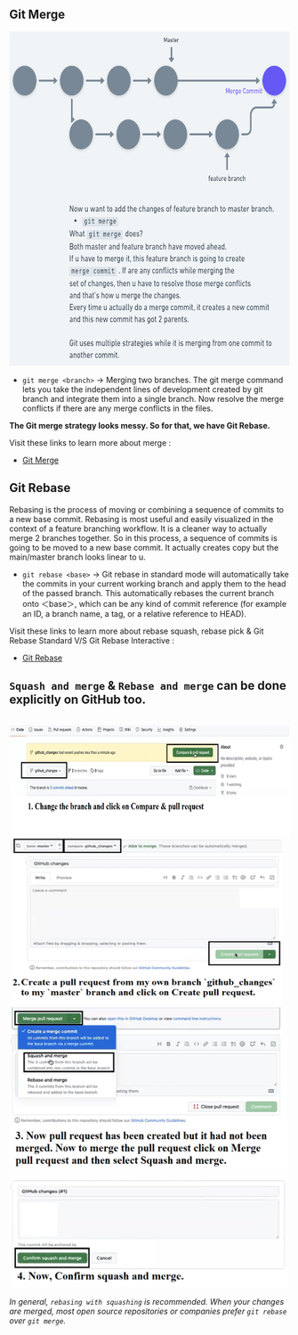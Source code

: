 ## Git Merge

<img src="./Screenshots/Merge.png"  width="650" height="600">

- `git merge <branch>` -> Merging two branches. The git merge command lets you take the independent lines of development created by git branch and integrate them into a single branch. Now resolve the merge conflicts if there are any merge conflicts in the files.

**The Git merge strategy looks messy. So for that, we have Git Rebase.**

Visit these links to learn more about merge :

- [Git Merge](https://www.atlassian.com/git/tutorials/using-branches/git-merge#:~:text=Merging%20is%20Git's%20way%20of,merge%20into%20the%20current%20branch.)


## Git Rebase

Rebasing is the process of moving or combining a sequence of commits to a new base commit. Rebasing is most useful and easily visualized in the context of a feature branching workflow. It is a cleaner way to actually merge 2 branches together. So in this process, a sequence of commits is going to be moved to a new base commit. It actually creates copy but the main/master branch looks linear to u.

- `git rebase <base>` -> Git rebase in standard mode will automatically take the commits in your current working branch and apply them to the head of the passed branch.
This automatically rebases the current branch onto ＜base＞, which can be any kind of commit reference (for example an ID, a branch name, a tag, or a relative reference to HEAD).

Visit these links to learn more about rebase squash, rebase pick & Git Rebase Standard V/S Git Rebase Interactive :

- [Git Rebase](https://www.atlassian.com/git/tutorials/rewriting-history/git-rebase)


## `Squash and merge` & `Rebase and merge` can be done explicitly on GitHub too.

<br />

<img src="./Screenshots/Rebase1.png"  width="700" height="200">

<br />

<img src="./Screenshots/Rebase2.png"  width="490" height="300">

<br />

<img src="./Screenshots/Rebase3.png"  width="500" height="300">

<br />

<img src="./Screenshots/Rebase4.png"  width="500" height="200">

<br />

*In general, `rebasing with squashing` is recommended. When your changes are merged, most open source repositories or companies prefer `git rebase` over `git merge`.*

